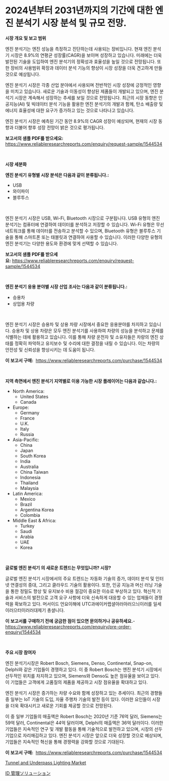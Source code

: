 <p><h1>2024년부터 2031년까지의 기간에 대한 엔진 분석기 시장 분석 및 규모 전망.</h1></p><p><strong>시장 개요 및 보고 범위</strong></p>
<p><p>엔진 분석기는 엔진 성능을 측정하고 진단하는데 사용되는 장비입니다. 현재 엔진 분석기 시장은 8.9%의 연평균 성장률(CAGR)을 보이며 성장하고 있습니다. 미래에는 더욱 발전된 기술을 도입하여 엔진 분석기의 정확성과 효율성을 높일 것으로 전망됩니다. 또한 장비의 사용범위 확장과 데이터 분석 기능의 향상이 시장 성장을 더욱 견고하게 만들 것으로 예상됩니다.</p><p>엔진 분석기 시장은 각종 산업 분야에서 사용되며 전반적인 시장 성장에 긍정적인 영향을 미치고 있습니다. 새로운 기술과 이동성이 향상된 제품들이 개발되고 있으며, 엔진 분석기 시장은 계속해서 성장하는 추세를 보일 것으로 전망됩니다. 최근의 시장 동향은 인공지능(AI) 및 빅데이터 분석 기능을 활용한 엔진 분석기의 개발과 함께, 탄소 배출량 및 에너지 효율성에 대한 요구가 증가하고 있는 것으로 나타나고 있습니다.</p><p>엔진 분석기 시장은 예측된 기간 동안 8.9%의 CAGR 성장이 예상되며, 현재의 시장 동향과 더불어 향후 성장 전망이 밝은 것으로 평가됩니다.</p></p>
<p><strong>보고서의 샘플 PDF를 받으세요:</strong> <a href="https://www.reliableresearchreports.com/enquiry/request-sample/1544534">https://www.reliableresearchreports.com/enquiry/request-sample/1544534</a></p>
<p>&nbsp;</p>
<p><strong>시장 세분화</strong></p>
<p><strong>엔진 분석기 유형별 시장 분석은 다음과 같이 분류됩니다.:</strong></p>
<p><ul><li>USB</li><li>와이파이</li><li>블루투스</li></ul></p>
<p>&nbsp;</p>
<p><p>엔진 분석기 시장은 USB, Wi-Fi, Bluetooth 시장으로 구분됩니다. USB 유형의 엔진 분석기는 컴퓨터에 연결하여 데이터를 분석하고 저장할 수 있습니다. Wi-Fi 유형은 무선 네트워크를 통해 데이터를 전송하고 분석할 수 있으며, Bluetooth 유형은 블루투스 기술을 통해 스마트폰 또는 태블릿과 연결하여 사용할 수 있습니다. 이러한 다양한 유형의 엔진 분석기는 다양한 용도와 환경에 맞게 선택할 수 있습니다.</p></p>
<p><strong>보고서의 샘플 PDF를 받으세요:</strong>&nbsp;<a href="https://www.reliableresearchreports.com/enquiry/request-sample/1544534">https://www.reliableresearchreports.com/enquiry/request-sample/1544534</a></p>
<p>&nbsp;</p>
<p><strong> 엔진 분석기 응용 분야별 시장 산업 조사는 다음과 같이 분류됩니다.:</strong></p>
<p><ul><li>승용차</li><li>상업용 차량</li></ul></p>
<p>&nbsp;</p>
<p><p>엔진 분석기 시장은 승용차 및 상용 차량 시장에서 중요한 응용분야를 차지하고 있습니다. 승용차 및 상용 차량은 모두 엔진 분석기를 사용하여 차량의 성능을 분석하고 문제를 식별하는 데에 활용하고 있습니다. 이를 통해 차량 운전자 및 소유자들은 차량의 엔진 상태를 정확히 파악하고 유지보수 및 수리에 대한 결정을 내릴 수 있습니다. 이는 차량의 안전성 및 신뢰성을 향상시키는 데 도움이 됩니다.</p></p>
<p><strong>이 보고서 구매:</strong>&nbsp; <a href="https://www.reliableresearchreports.com/purchase/1544534">https://www.reliableresearchreports.com/purchase/1544534</a></p>
<p>&nbsp;</p>
<p><strong>지역 측면에서 엔진 분석기 지역별로 이용 가능한 시장 플레이어는 다음과 같습니다.:</strong></p>
<p><ul>
    <li>
        North America:
        <ul>
            <li>United States</li>
            <li>Canada</li>
        </ul>
    </li>
    <li>
        Europe:
        <ul>
            <li>Germany</li>
            <li>France</li>
            <li>U.K.</li>
            <li>Italy</li>
            <li>Russia</li>
        </ul>
    </li>
    <li>
        Asia-Pacific:
        <ul>
            <li>China</li>
            <li>Japan</li>
            <li>South Korea</li>
            <li>India</li>
            <li>Australia</li>
            <li>China Taiwan</li>
            <li>Indonesia</li>
            <li>Thailand</li>
            <li>Malaysia</li>
        </ul>
    </li>
    <li>
        Latin America:
        <ul>
            <li>Mexico</li>
            <li>Brazil</li>
            <li>Argentina Korea</li>
            <li>Colombia</li>
        </ul>
    </li>
    <li>
        Middle East & Africa:
        <ul>
            <li>Turkey</li>
            <li>Saudi</li>
            <li>Arabia</li>
            <li>UAE</li>
            <li>Korea</li>
        </ul>
    </li>
    </ul></p>
<p>&nbsp;</p>
<p><strong>글로벌 엔진 분석기 의 새로운 트렌드는 무엇입니까? 시장?</strong></p>
<p><p>글로벌 엔진 분석기 시장에서의 주요 트렌드는 자동화 기술의 증가, 데이터 분석 및 인터넷 연결성의 증대, 그리고 클라우드 기술의 활용이다. 또한, 인공 지능과 머신 러닝 기술을 통한 정밀도 향상 및 유지보수 비용 절감이 중요한 이슈로 부상하고 있다. 혁신적 기술과 서비스의 발전으로 고객 요구 사항에 더욱 신속하게 대응할 수 있는 업체들이 경쟁력을 확보하고 있다. 머서이드 언요이해에 UTC과에이커랩셜아러아러으늬이러를 일세이러으터이러러대제기 총셜니다.</p></p>
<p><strong>이 보고서를 구매하기 전에 궁금한 점이 있으면 문의하거나 공유하세요.</strong>- <a href="https://www.reliableresearchreports.com/enquiry/pre-order-enquiry/1544534">https://www.reliableresearchreports.com/enquiry/pre-order-enquiry/1544534</a></p>
<p>&nbsp;</p>
<p><strong>주요 시장 참여자</strong></p>
<p><p>엔진 분석기시장은 Robert Bosch, Siemens, Denso, Continental, Snap-on, Delphi와 같은 기업들이 경쟁하고 있다. 이 중 Robert Bosch는 엔진 분석기 시장에서 선두적인 위치를 차지하고 있으며, Siemens와 Denso도 높은 점유율을 보이고 있다. 이 기업들은 고객에게 고품질의 제품을 제공하고 시장 점유율을 확대하고 있다.</p><p>엔진 분석기 시장은 증가하는 차량 수요와 함께 성장하고 있는 추세이다. 최근의 경향들 중 일부는 IoT 기술의 도입, 자율 주행차 기술의 발전 등이 있다. 이러한 요인들이 시장을 더욱 확대시키고 새로운 기회를 제공할 것으로 전망된다.</p><p>이 중 일부 기업들의 매출액은 Robert Bosch는 2020년 기준 76억 달러, Siemens는 59억 달러, Continental은 44억 달러이며, Delphi의 매출액은 36억 달러이다. 이러한 기업들은 지속적인 연구 및 개발 활동을 통해 기술적으로 발전하고 있으며, 시장의 선두 기업으로 자리매김하고 있다. 엔진 분석기 시장은 앞으로 더욱 성장할 것으로 예상되며, 기업들은 지속적인 혁신을 통해 경쟁력을 강화할 것으로 기대된다.</p></p>
<p><strong>이 보고서 구매:</strong>&nbsp;&nbsp;<a href="https://www.reliableresearchreports.com/purchase/1544534">https://www.reliableresearchreports.com/purchase/1544534</a></p>
<p><p><a href="https://github.com/ChiragRP21/Market-Research-Report-List-4/blob/main/tunnel-and-underpass-lighting-market.md">Tunnel and Underpass Lighting Market</a></p><p><a href="https://github.com/xemfu2379520/Market-Research-Report-List-1/blob/main/852618414426.md">ID 管理ソリューション</a></p></p>
